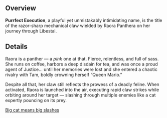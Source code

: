 <!-- title: Purrfect Execution -->
<!-- quote: Raooo! -->
<!-- chapters: -1 -->
<!-- images: (Raora's first time wielding Purrfect Execution), (Purrfect Execution as viewed from the inventory), (Purrfect Execution's ability activated) -->
<!-- model: true -->

## Overview

**Purrfect Execution**, a playful yet unmistakably intimidating name, is the title of the razor-sharp mechanical claw wielded by Raora Panthera on her journey through Libestal.

## Details

Raora is a panther — a _pink_ one at that. Fierce, relentless, and full of sass. She runs on coffee, harbors a deep disdain for tea, and was once a proud agent of Justice... until her memories were lost and she entered a chaotic rivalry with Tam, boldly crowning herself “Queen Mario.”

Despite all that, her claw still reflects the prowess of a deadly feline. When activated, Raora is launched into the air, executing rapid claw strikes while orbiting around her target — slashing through multiple enemies like a cat expertly pouncing on its prey.

[Big cat means big slashes](#embed:https://www.youtube.com/live/8ybUOw9NhMc?si=8Pej7LP6Am3NbGSa&t=6746)
